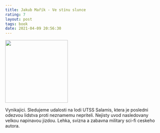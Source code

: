 ```yaml
---
title: Jakub Mařík - Ve stínu slunce
rating: 7
layout: post
tags: book
date: 2021-04-09 20:56:30
---
```

<img width="200" src="https://www.databazeknih.cz/img/books/43_/433949/big_ve-stinu-slunce-uxg-433949.jpg" />
<p>
Vynikajici. Sledujeme udalosti na lodi UTSS Salamis, ktera je posledni odezvou lidstva proti neznamemu nepriteli. Nejisty uvod nasledovany velkou napinavou jizdou. Lehka, svizna a zabavna military sci-fi ceskeho autora.
</p>
